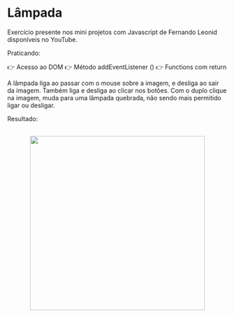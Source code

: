 # Lâmpada

Exercício presente nos mini projetos com Javascript de Fernando Leonid disponíveis no YouTube.

Praticando:

👉 Acesso ao DOM
👉 Método addEventListener ()
👉 Functions com return

A lâmpada liga ao passar com o mouse sobre a imagem, e desliga ao sair da imagem.
Também liga e desliga ao clicar nos botões.
Com o duplo clique na imagem, muda para uma lâmpada quebrada, não sendo mais permitido ligar ou desligar.

Resultado:

<br>

<div align="center">
<img src="https://user-images.githubusercontent.com/87499710/167676051-4cd34ab4-6934-4a28-b0dd-7713bf2f7aec.gif" width="400px"/>
</div>
